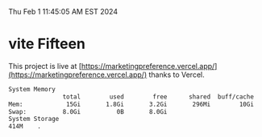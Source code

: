 Thu Feb  1 11:45:05 AM EST 2024

# vite Fifteen


This project is live at [https://marketingpreference.vercel.app/](https://marketingpreference.vercel.app/) thanks to Vercel.

```bash
System Memory
               total        used        free      shared  buff/cache   available
Mem:            15Gi       1.8Gi       3.2Gi       296Mi        10Gi        13Gi
Swap:          8.0Gi          0B       8.0Gi
System Storage
414M	.
```

